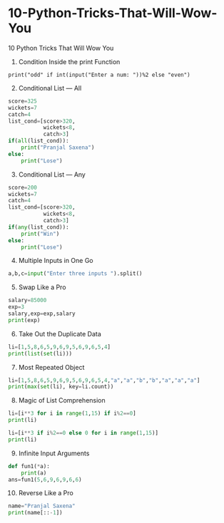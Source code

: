 # 10-Python-Tricks-That-Will-Wow-You
10 Python Tricks That Will Wow You

1. Condition Inside the print Function
```
print("odd" if int(input("Enter a num: "))%2 else "even")
```

2. Conditional List — All
```python
score=325
wickets=7
catch=4
list_cond=[score>320,
           wickets<8,
           catch>3]
if(all(list_cond)):
    print("Pranjal Saxena")
else:
    print("Lose")
```

3. Conditional List — Any
```python
score=200
wickets=7
catch=4
list_cond=[score>320,
           wickets<8,
           catch>3]
if(any(list_cond)):
    print("Win")
else:
    print("Lose")
```

4. Multiple Inputs in One Go
```python
a,b,c=input("Enter three inputs ").split()
```

5. Swap Like a Pro
```python
salary=85000
exp=3
salary,exp=exp,salary
print(exp)
```

6. Take Out the Duplicate Data
```python
li=[1,5,8,6,5,9,6,9,5,6,9,6,5,4]
print(list(set(li)))
```

7. Most Repeated Object
```python
li=[1,5,8,6,5,9,6,9,5,6,9,6,5,4,"a","a","b","b","a","a","a"]
print(max(set(li), key=li.count))
```
8. Magic of List Comprehension
```python
li=[i**3 for i in range(1,15) if i%2==0]
print(li)

li=[i**3 if i%2==0 else 0 for i in range(1,15)]
print(li)
```


9. Infinite Input Arguments
```python
def fun1(*a):
    print(a)
ans=fun1(5,6,9,6,9,6,6)
```
10. Reverse Like a Pro
```python
name="Pranjal Saxena"
print(name[::-1])
```
